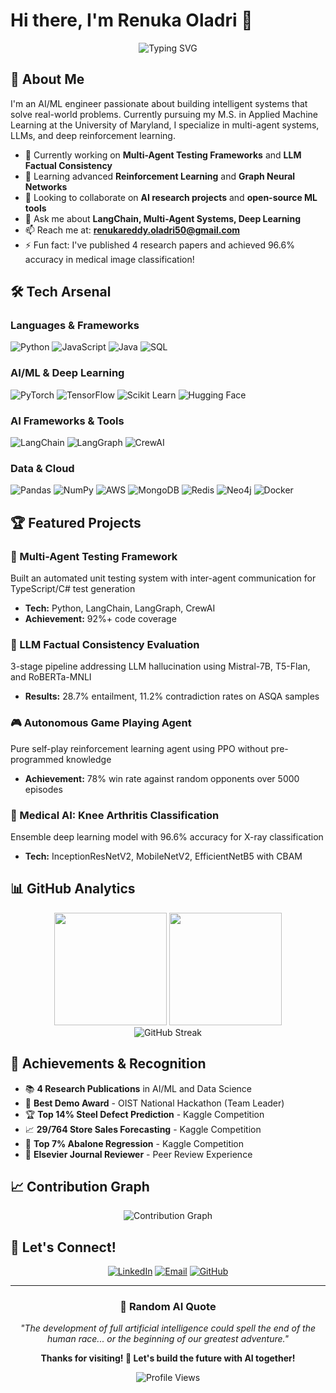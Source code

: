 # Hi there, I'm Renuka Oladri 👋

<div align="center">
  
  ![Typing SVG](https://readme-typing-svg.herokuapp.com?font=Fira+Code&pause=1000&color=36BCF7&center=true&vCenter=true&width=435&lines=AI%2FML+Engineer+%26+Researcher;Multi-Agent+Systems+Developer;LLM+%26+Deep+Learning+Enthusiast;Open+Source+Contributor)
  
</div>

## 🚀 About Me

I'm an AI/ML engineer passionate about building intelligent systems that solve real-world problems. Currently pursuing my M.S. in Applied Machine Learning at the University of Maryland, I specialize in multi-agent systems, LLMs, and deep reinforcement learning.

- 🔭 Currently working on **Multi-Agent Testing Frameworks** and **LLM Factual Consistency**
- 🌱 Learning advanced **Reinforcement Learning** and **Graph Neural Networks**
- 👯 Looking to collaborate on **AI research projects** and **open-source ML tools**
- 💬 Ask me about **LangChain, Multi-Agent Systems, Deep Learning**
- 📫 Reach me at: **renukareddy.oladri50@gmail.com**
- ⚡ Fun fact: I've published 4 research papers and achieved 96.6% accuracy in medical image classification!

## 🛠️ Tech Arsenal

### Languages & Frameworks
![Python](https://img.shields.io/badge/Python-3776AB?style=for-the-badge&logo=python&logoColor=white)
![JavaScript](https://img.shields.io/badge/JavaScript-F7DF1E?style=for-the-badge&logo=javascript&logoColor=black)
![Java](https://img.shields.io/badge/Java-ED8B00?style=for-the-badge&logo=java&logoColor=white)
![SQL](https://img.shields.io/badge/SQL-336791?style=for-the-badge&logo=postgresql&logoColor=white)

### AI/ML & Deep Learning
![PyTorch](https://img.shields.io/badge/PyTorch-EE4C2C?style=for-the-badge&logo=pytorch&logoColor=white)
![TensorFlow](https://img.shields.io/badge/TensorFlow-FF6F00?style=for-the-badge&logo=tensorflow&logoColor=white)
![Scikit Learn](https://img.shields.io/badge/scikit_learn-F7931E?style=for-the-badge&logo=scikit-learn&logoColor=white)
![Hugging Face](https://img.shields.io/badge/🤗_Hugging_Face-FFD21E?style=for-the-badge)

### AI Frameworks & Tools
![LangChain](https://img.shields.io/badge/🦜_LangChain-1C3C3C?style=for-the-badge)
![LangGraph](https://img.shields.io/badge/🕸️_LangGraph-FF6B6B?style=for-the-badge)
![CrewAI](https://img.shields.io/badge/⚡_CrewAI-4ECDC4?style=for-the-badge)

### Data & Cloud
![Pandas](https://img.shields.io/badge/Pandas-150458?style=for-the-badge&logo=pandas&logoColor=white)
![NumPy](https://img.shields.io/badge/NumPy-013243?style=for-the-badge&logo=numpy&logoColor=white)
![AWS](https://img.shields.io/badge/AWS-232F3E?style=for-the-badge&logo=amazon-aws&logoColor=white)
![MongoDB](https://img.shields.io/badge/MongoDB-47A248?style=for-the-badge&logo=mongodb&logoColor=white)
![Redis](https://img.shields.io/badge/Redis-DC382D?style=for-the-badge&logo=redis&logoColor=white)
![Neo4j](https://img.shields.io/badge/Neo4j-008CC1?style=for-the-badge&logo=neo4j&logoColor=white)
![Docker](https://img.shields.io/badge/Docker-2496ED?style=for-the-badge&logo=docker&logoColor=white)

## 🏆 Featured Projects

### 🤖 Multi-Agent Testing Framework
Built an automated unit testing system with inter-agent communication for TypeScript/C# test generation
- **Tech:** Python, LangChain, LangGraph, CrewAI
- **Achievement:** 92%+ code coverage

### 🧠 LLM Factual Consistency Evaluation
3-stage pipeline addressing LLM hallucination using Mistral-7B, T5-Flan, and RoBERTa-MNLI
- **Results:** 28.7% entailment, 11.2% contradiction rates on ASQA samples

### 🎮 Autonomous Game Playing Agent
Pure self-play reinforcement learning agent using PPO without pre-programmed knowledge
- **Achievement:** 78% win rate against random opponents over 5000 episodes

### 🔬 Medical AI: Knee Arthritis Classification
Ensemble deep learning model with 96.6% accuracy for X-ray classification
- **Tech:** InceptionResNetV2, MobileNetV2, EfficientNetB5 with CBAM

## 📊 GitHub Analytics

<div align="center">
  <img height="180em" src="https://github-readme-stats.vercel.app/api?username=oladri-renuka&show_icons=true&theme=tokyonight&include_all_commits=true&count_private=true"/>
  <img height="180em" src="https://github-readme-stats.vercel.app/api/top-langs/?username=renukaoladri&layout=compact&langs_count=8&theme=tokyonight"/>
</div>

<div align="center">
  <img src="https://github-readme-streak-stats.herokuapp.com/?user=renukaoladri&theme=tokyonight" alt="GitHub Streak"/>
</div>

## 🏅 Achievements & Recognition

- 📚 **4 Research Publications** in AI/ML and Data Science
- 🥇 **Best Demo Award** - OIST National Hackathon (Team Leader)
- 🏆 **Top 14% Steel Defect Prediction** - Kaggle Competition
- 📈 **29/764 Store Sales Forecasting** - Kaggle Competition
- 🎯 **Top 7% Abalone Regression** - Kaggle Competition
- 📝 **Elsevier Journal Reviewer** - Peer Review Experience

## 📈 Contribution Graph

<div align="center">
  <img src="https://github-readme-activity-graph.vercel.app/graph?username=renukaoladri&theme=tokyo-night&bg_color=1a1b27&color=70a5fd&line=70a5fd&point=bf91f3&area=true&hide_border=true" alt="Contribution Graph"/>
</div>

## 🤝 Let's Connect!

<div align="center">
  
[![LinkedIn](https://img.shields.io/badge/LinkedIn-0077B5?style=for-the-badge&logo=linkedin&logoColor=white)](https://linkedin.com/in/renuka-oladri)
[![Email](https://img.shields.io/badge/Email-D14836?style=for-the-badge&logo=gmail&logoColor=white)](mailto:renukareddy.oladri50@gmail.com)
[![GitHub](https://img.shields.io/badge/GitHub-100000?style=for-the-badge&logo=github&logoColor=white)](https://github.com/renukaoladri)

</div>

---

<div align="center">
  
### 💭 Random AI Quote
*"The development of full artificial intelligence could spell the end of the human race... or the beginning of our greatest adventure."*

**Thanks for visiting! 🚀 Let's build the future with AI together!**

![Profile Views](https://komarev.com/ghpvc/?username=renukaoladri&color=blueviolet&style=for-the-badge)

</div>
